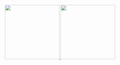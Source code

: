 <div align="center">
  <a href="https://github.com/rafaelvzago">
  <img height="180em" src="https://github-readme-stats.vercel.app/api?username=rafaelvzago&show_icons=true&theme=dracula&include_all_commits=true&count_private=true"/>
  <img height="180em" src="https://github-readme-stats.vercel.app/api/top-langs/?username=rafaelvzago&layout=compact&langs_count=7&theme=gruvbox"/>
</div>
